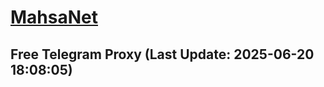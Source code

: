 
# [MahsaNet](https://t.me/mahsa_net)
## Free Telegram Proxy (Last Update: 2025-06-20 18:08:05)

    